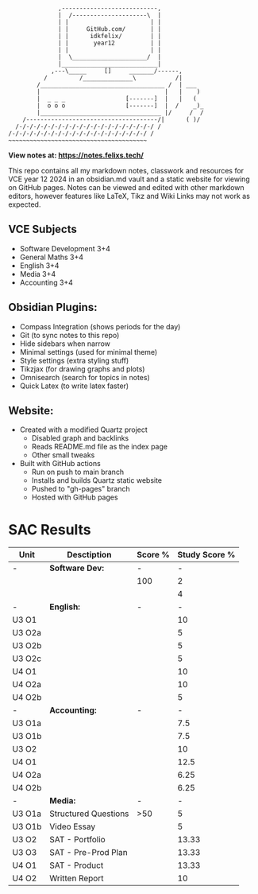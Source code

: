 ```
              ,---------------------------,
              |  /---------------------\  |
              | |                       | |
              | |     GitHub.com/       | |
              | |      idkfelix/        | |
              | |       year12          | |
              | |                       | |
              |  \_____________________/  |
              |___________________________|
            ,---\_____     []     _______/------,
          /         /______________\           /|
        /___________________________________ /  | ___
        |                                   |   |    )
        |  _ _ _                 [-------]  |   |   (
        |  o o o                 [-------]  |  /    _)_
        |__________________________________ |/     /  /
    /-------------------------------------/|      ( )/
  /-/-/-/-/-/-/-/-/-/-/-/-/-/-/-/-/-/-/-/ /
/-/-/-/-/-/-/-/-/-/-/-/-/-/-/-/-/-/-/-/ /
~~~~~~~~~~~~~~~~~~~~~~~~~~~~~~~~~~~~~~~
```
**View notes at: https://notes.felixs.tech/**

This repo contains all my markdown notes, classwork and resources for VCE year 12 2024 in an obsidian.md vault and a static website for viewing on GitHub pages. Notes can be viewed and edited with other markdown editors, however features like LaTeX, Tikz and Wiki Links may not work as expected.

## VCE Subjects
- Software Development 3+4
- General Maths 3+4
- English 3+4
- Media 3+4
- Accounting 3+4
## Obsidian Plugins:
- Compass Integration (shows periods for the day)
- Git (to sync notes to this repo)
- Hide sidebars when narrow
- Minimal settings (used for minimal theme)
- Style settings (extra styling stuff)
- Tikzjax (for drawing graphs and plots)
- Omnisearch (search for topics in notes)
- Quick Latex (to write latex faster)
## Website:
- Created with a modified Quartz project
	- Disabled graph and backlinks
	- Reads README.md file as the index page
	- Other small tweaks
- Built with GitHub actions
	- Run on push to main branch
	- Installs and builds Quartz static website
	- Pushed to "gh-pages" branch
	- Hosted with GitHub pages

# SAC Results

| Unit   | Desctiption          | Score % | Study Score % |
| ------ | -------------------- | ------- | ------------- |
| -      | **Software Dev:**    | -       | -             |
|        |                      | 100     | 2             |
|        |                      |         | 4             |
| -      | **English:**         | -       | -             |
| U3 O1  |                      |         | 10            |
| U3 O2a |                      |         | 5             |
| U3 O2b |                      |         | 5             |
| U3 O2c |                      |         | 5             |
| U4 O1  |                      |         | 10            |
| U4 O2a |                      |         | 10            |
| U4 O2b |                      |         | 5             |
| -      | **Accounting:**      | -       | -             |
| U3 O1a |                      |         | 7.5           |
| U3 O1b |                      |         | 7.5           |
| U3 O2  |                      |         | 10            |
| U4 O1  |                      |         | 12.5          |
| U4 O2a |                      |         | 6.25          |
| U4 O2b |                      |         | 6.25          |
| -      | **Media:**<br>       | -       | -             |
| U3 O1a | Structured Questions | >50     | 5             |
| U3 O1b | Video Essay          |         | 5             |
| U3 O2  | SAT - Portfolio      |         | 13.33         |
| U3 O3  | SAT - Pre-Prod Plan  |         | 13.33         |
| U4 O1  | SAT - Product        |         | 13.33         |
| U4 O2  | Written Report       |         | 10            |
